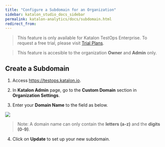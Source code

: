 ```yaml
---
title: "Configure a Subdomain for an Organization"
sidebar: katalon_studio_docs_sidebar
permalink: katalon-analytics/docs/subdomain.html
redirect_from:
---
```


> This feature is only available for Katalon TestOps Enterprise. To request a free trial, please visit [Trial Plans](https://docs.katalon.com/katalon-analytics/docs/trial-plans.html).

> This feature is accesible to the organization **Owner** and **Admin** only.

## Create a Subdomain

1. Access https://testops.katalon.io.

2. In **Katalon Admin** page, go to the **Custom Domain** section in **Organization Settings**.

3. Enter your **Domain Name** to the field as below.

![](https://github.com/katalon-studio/docs-images/raw/master/katalon-analytics/docs/subdomain/subdomain.png)

> Note: A domain name can only contain the **letters (a-z)** and the **digits (0-9)**.

4. Click on **Update** to set up your new subdomain.